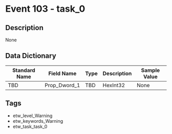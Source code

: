 # Event 103 - task_0

## Description
None

## Data Dictionary
|Standard Name|Field Name|Type|Description|Sample Value|
|---|---|---|---|---|
|TBD|Prop_Dword_1|TBD|HexInt32|None|None|

## Tags
* etw_level_Warning
* etw_keywords_Warning
* etw_task_task_0